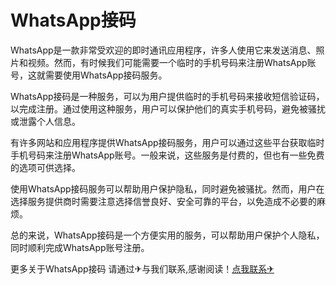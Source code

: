 # WhatsApp接码

WhatsApp是一款非常受欢迎的即时通讯应用程序，许多人使用它来发送消息、照片和视频。然而，有时候我们可能需要一个临时的手机号码来注册WhatsApp账号，这就需要使用WhatsApp接码服务。

WhatsApp接码是一种服务，可以为用户提供临时的手机号码来接收短信验证码，以完成注册。通过使用这种服务，用户可以保护他们的真实手机号码，避免被骚扰或泄露个人信息。

有许多网站和应用程序提供WhatsApp接码服务，用户可以通过这些平台获取临时手机号码来注册WhatsApp账号。一般来说，这些服务是付费的，但也有一些免费的选项可供选择。

使用WhatsApp接码服务可以帮助用户保护隐私，同时避免被骚扰。然而，用户在选择服务提供商时需要注意选择信誉良好、安全可靠的平台，以免造成不必要的麻烦。

总的来说，WhatsApp接码是一个方便实用的服务，可以帮助用户保护个人隐私，同时顺利完成WhatsApp账号注册。

更多关于WhatsApp接码 请通过✈与我们联系,感谢阅读！[点我联系✈](https://web.G208.com)